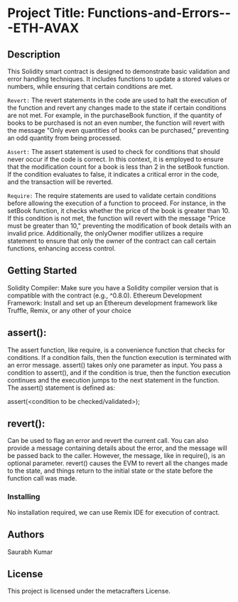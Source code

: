 # Project Title: Functions-and-Errors---ETH-AVAX

## Description

This Solidity smart contract is designed to demonstrate basic validation and error handling techniques. It includes functions to update a stored values or numbers, while ensuring that certain conditions are met.

`Revert:` The revert statements in the code are used to halt the execution of the function and revert any changes made to the state if certain conditions are not met. For example, in the purchaseBook function, if the quantity of books to be purchased is not an even number, the function will revert with the message "Only even quantities of books can be purchased," preventing an odd quantity from being processed.


`Assert:` The assert statement is used to check for conditions that should never occur if the code is correct. In this context, it is employed to ensure that the modification count for a book is less than 2 in the setBook function. If the condition evaluates to false, it indicates a critical error in the code, and the transaction will be reverted.


`Require:` The require statements are used to validate certain conditions before allowing the execution of a function to proceed. For instance, in the setBook function, it checks whether the price of the book is greater than 10. If this condition is not met, the function will revert with the message "Price must be greater than 10," preventing the modification of book details with an invalid price. Additionally, the onlyOwner modifier utilizes a require statement to ensure that only the owner of the contract can call certain functions, enhancing access control.


## Getting Started

Solidity Compiler: Make sure you have a Solidity compiler version that is compatible with the contract (e.g., ^0.8.0).
Ethereum Development Framework: Install and set up an Ethereum development framework like Truffle, Remix, or any other of your choice

## assert(): 
The assert function, like require, is a convenience function that checks for conditions. If a condition fails, then the function execution is terminated with an error message.
assert() takes only one parameter as input. You pass a condition to assert(), and if the condition is true, then the function execution continues and the execution jumps to the next statement in the function. The assert() statement is defined as:

assert(<condition to be checked/validated>);

## revert():
Can be used to flag an error and revert the current call. You can also provide a message containing details about the error, and the message will be passed back to the caller. However, the message, like in require(), is an optional parameter. revert() causes the EVM to revert all the changes made to the state, and things return to the initial state or the state before the function call was made.

### Installing

No installation required, we can use Remix IDE for execution of contract.


## Authors
Saurabh Kumar

## License

This project is licensed under the metacrafters License.
